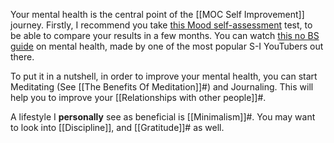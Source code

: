 Your mental health is the central point of the [[MOC Self Improvement]] journey. Firstly, I recommend you take [this Mood self-assessment](https://www.nhs.uk/mental-health/self-help/guides-tools-and-activities/depression-anxiety-self-assessment-quiz/) test, to be able to compare your results in a few months. You can watch [this no BS guide](https://www.youtube.com/watch?v=2E6cg8c0M38) on mental health, made by one of the most popular S-I YouTubers out there.

To put it in a nutshell, in order to improve your mental health, you can start Meditating (See [[The Benefits Of Meditation]]#) and Journaling. This will help you to improve your [[Relationships with other people]]#.

A lifestyle I **personally** see as beneficial is [[Minimalism]]#. You may want to look into [[Discipline]], and [[Gratitude]]# as well.